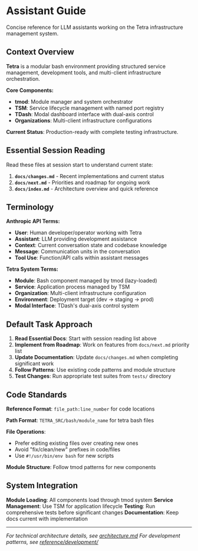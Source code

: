 # Assistant Guide

Concise reference for LLM assistants working on the Tetra infrastructure management system.

## Context Overview

**Tetra** is a modular bash environment providing structured service management, development tools, and multi-client infrastructure orchestration.

**Core Components:**
- **tmod**: Module manager and system orchestrator
- **TSM**: Service lifecycle management with named port registry
- **TDash**: Modal dashboard interface with dual-axis control
- **Organizations**: Multi-client infrastructure configurations

**Current Status**: Production-ready with complete testing infrastructure.

## Essential Session Reading

Read these files at session start to understand current state:

1. **`docs/changes.md`** - Recent implementations and current status
2. **`docs/next.md`** - Priorities and roadmap for ongoing work
3. **`docs/index.md`** - Architecture overview and quick reference

## Terminology

**Anthropic API Terms:**
- **User**: Human developer/operator working with Tetra
- **Assistant**: LLM providing development assistance
- **Context**: Current conversation state and codebase knowledge
- **Message**: Communication units in the conversation
- **Tool Use**: Function/API calls within assistant messages

**Tetra System Terms:**
- **Module**: Bash component managed by tmod (lazy-loaded)
- **Service**: Application process managed by TSM
- **Organization**: Multi-client infrastructure configuration
- **Environment**: Deployment target (dev → staging → prod)
- **Modal Interface**: TDash's dual-axis control system

## Default Task Approach

1. **Read Essential Docs**: Start with session reading list above
2. **Implement from Roadmap**: Work on features from `docs/next.md` priority list
3. **Update Documentation**: Update `docs/changes.md` when completing significant work
4. **Follow Patterns**: Use existing code patterns and module structure
5. **Test Changes**: Run appropriate test suites from `tests/` directory

## Code Standards

**Reference Format**: `file_path:line_number` for code locations

**Path Format**: `TETRA_SRC/bash/module_name` for tetra bash files

**File Operations**:
- Prefer editing existing files over creating new ones
- Avoid "fix/clean/new" prefixes in code/files
- Use `#!/usr/bin/env bash` for new scripts

**Module Structure**: Follow tmod patterns for new components

## System Integration

**Module Loading**: All components load through tmod system
**Service Management**: Use TSM for application lifecycle
**Testing**: Run comprehensive tests before significant changes
**Documentation**: Keep docs current with implementation

---

*For technical architecture details, see [architecture.md](architecture.md)*
*For development patterns, see [reference/development/](reference/development/)*